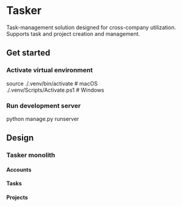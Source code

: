 # Tasker
Task-management solution designed for cross-company utilization. Supports task and project creation and management.

## Get started

### Activate virtual environment
source ./.venv/bin/activate  # macOS <br />
./.venv/Scripts/Activate.ps1 # Windows

### Run development server
python manage.py runserver



## Design

### Tasker monolith

#### Accounts

#### Tasks

#### Projects
